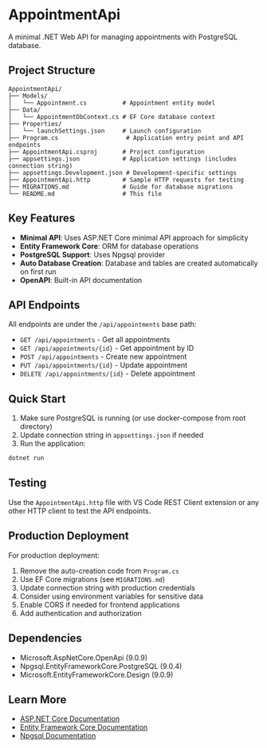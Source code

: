 # AppointmentApi

A minimal .NET Web API for managing appointments with PostgreSQL database.

## Project Structure

```
AppointmentApi/
├── Models/
│   └── Appointment.cs          # Appointment entity model
├── Data/
│   └── AppointmentDbContext.cs # EF Core database context
├── Properties/
│   └── launchSettings.json     # Launch configuration
├── Program.cs                   # Application entry point and API endpoints
├── AppointmentApi.csproj       # Project configuration
├── appsettings.json            # Application settings (includes connection string)
├── appsettings.Development.json # Development-specific settings
├── AppointmentApi.http         # Sample HTTP requests for testing
├── MIGRATIONS.md               # Guide for database migrations
└── README.md                   # This file
```

## Key Features

- **Minimal API**: Uses ASP.NET Core minimal API approach for simplicity
- **Entity Framework Core**: ORM for database operations
- **PostgreSQL Support**: Uses Npgsql provider
- **Auto Database Creation**: Database and tables are created automatically on first run
- **OpenAPI**: Built-in API documentation

## API Endpoints

All endpoints are under the `/api/appointments` base path:

- `GET /api/appointments` - Get all appointments
- `GET /api/appointments/{id}` - Get appointment by ID
- `POST /api/appointments` - Create new appointment
- `PUT /api/appointments/{id}` - Update appointment
- `DELETE /api/appointments/{id}` - Delete appointment

## Quick Start

1. Make sure PostgreSQL is running (or use docker-compose from root directory)
2. Update connection string in `appsettings.json` if needed
3. Run the application:

```bash
dotnet run
```

## Testing

Use the `AppointmentApi.http` file with VS Code REST Client extension or any other HTTP client to test the API endpoints.

## Production Deployment

For production deployment:

1. Remove the auto-creation code from `Program.cs`
2. Use EF Core migrations (see `MIGRATIONS.md`)
3. Update connection string with production credentials
4. Consider using environment variables for sensitive data
5. Enable CORS if needed for frontend applications
6. Add authentication and authorization

## Dependencies

- Microsoft.AspNetCore.OpenApi (9.0.9)
- Npgsql.EntityFrameworkCore.PostgreSQL (9.0.4)
- Microsoft.EntityFrameworkCore.Design (9.0.9)

## Learn More

- [ASP.NET Core Documentation](https://docs.microsoft.com/en-us/aspnet/core)
- [Entity Framework Core Documentation](https://docs.microsoft.com/en-us/ef/core)
- [Npgsql Documentation](https://www.npgsql.org/efcore)
